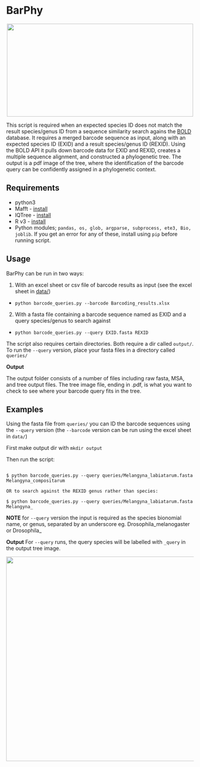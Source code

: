 # BarPhy

<div align="center">
<p align="center">
<img src="https://github.com/PeterMulhair/BarcodePlacer/blob/master/data/barcode_logo.png" width="500" height="250">
</p>
</div>

This script is required when an expected species ID does not match the result species/genus ID from a sequence similarity search agains the [BOLD](https://www.boldsystems.org/index.php) database. It requires a merged barcode sequence as input, along with an expected species ID (EXID) and a result species/genus ID (REXID). Using the BOLD API it pulls down barcode data for EXID and REXID, creates a multiple sequence alignment, and constructed a phylogenetic tree. The output is a pdf image of the tree, where the identification of the barcode query can be confidently assigned in a phylogenetic context. 

## Requirements

* python3
* Mafft - [install](https://mafft.cbrc.jp/alignment/software/source.html)
* IQTree - [install](http://www.iqtree.org/doc/Quickstart)
* R v3 - [install](https://cran.r-project.org/doc/manuals/r-release/R-admin.html)
* Python modules; `pandas, os, glob, argparse, subprocess, ete3, Bio, joblib`. If you get an error for any of these, install using `pip` before running script.

## Usage

BarPhy can be run in two ways:

1. With an excel sheet or csv file of barcode results as input (see the excel sheet in [data/](https://github.com/PeterMulhair/BarcodePlacer/tree/main/data))

  - `python barcode_queries.py --barcode Barcoding_results.xlsx`

2. With a fasta file containing a barcode sequence named as EXID and a query species/genus to search against

  - `python barcode_queries.py --query EXID.fasta REXID`

The script also requires certain directories. Both require a dir called `output/`. To run the `--query` version, place your fasta files in a directory called `queries/`

**Output**

The output folder consists of a number of files including raw fasta, MSA, and tree output files.
The tree image file, ending in .pdf, is what you want to check to see where your barcode query fits in the tree. 

## Examples

Using the fasta file from `queries/` you can ID the barcode sequences using the `--query` version (the `--barcode` version can be run using the excel sheet in `data/`)

First make output dir with `mkdir output`

Then run the script:

```

$ python barcode_queries.py --query queries/Melangyna_labiatarum.fasta Melangyna_compositarum

OR to search against the REXID genus rather than species:

$ python barcode_queries.py --query queries/Melangyna_labiatarum.fasta Melangyna_

```

**NOTE** for `--query` version the input is required as the species bionomial name, or genus, separated by an underscore eg. Drosophila_melanogaster or Drosophila_

**Output**
For `--query` runs, the query species will be labelled with `_query` in the output tree image.

<div align="center">
<p align="center">
<img src="https://github.com/PeterMulhair/BarcodePlacer/blob/master/data/example_tree.png" width="700" height="550">
</p>
</div>
